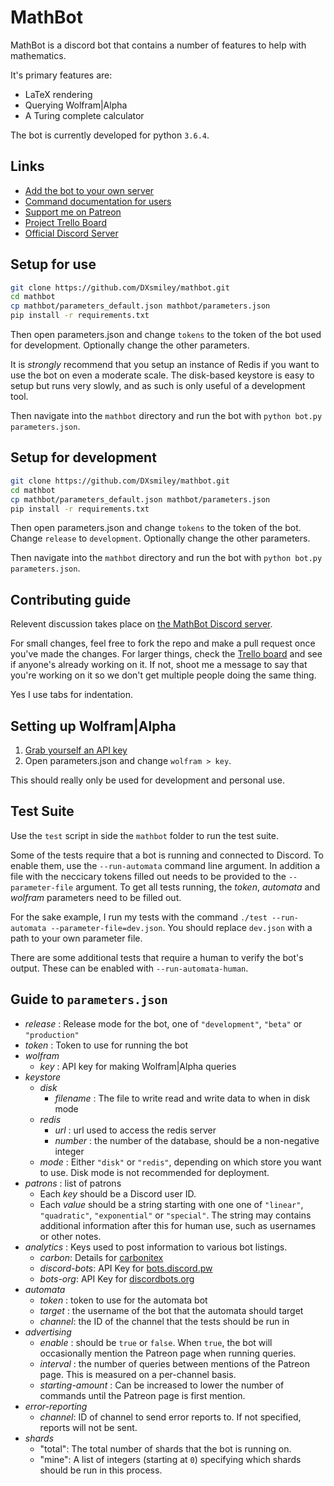 # MathBot

MathBot is a discord bot that contains a number of features to help with mathematics.

It's primary features are:
- LaTeX rendering
- Querying Wolfram|Alpha
- A Turing complete calculator

The bot is currently developed for python `3.6.4`.

## Links

- [Add the bot to your own server](https://discordapp.com/oauth2/authorize?&client_id=172236682245046272&scope=bot&permissions=126016)
- [Command documentation for users](https://dxsmiley.github.io/mathbot/docs.html)
- [Support me on Patreon](https://www.patreon.com/dxsmiley)
- [Project Trello Board](https://trello.com/b/j6b7vpGA/mathbot)
- [Official Discord Server](https://discord.gg/JbJbRZS)

## Setup for use

```bash
git clone https://github.com/DXsmiley/mathbot.git
cd mathbot
cp mathbot/parameters_default.json mathbot/parameters.json
pip install -r requirements.txt
```

Then open parameters.json and change `tokens` to the token of the bot used for development. Optionally change the other parameters.

It is *strongly* recommend that you setup an instance of Redis if you want to use the bot on even a moderate scale. The disk-based keystore is easy to setup but runs very slowly, and as such is only useful of a development tool.

Then navigate into the `mathbot` directory and run the bot with `python bot.py parameters.json`.

## Setup for development

```bash
git clone https://github.com/DXsmiley/mathbot.git
cd mathbot
cp mathbot/parameters_default.json mathbot/parameters.json
pip install -r requirements.txt
```

Then open parameters.json and change `tokens` to the token of the bot. Change `release` to `development`. Optionally change the other parameters.

Then navigate into the `mathbot` directory and run the bot with `python bot.py parameters.json`.

## Contributing guide

Relevent discussion takes place on [the MathBot Discord server](https://discord.gg/JbJbRZS).

For small changes, feel free to fork the repo and make a pull request once you've made the changes. For larger things, check the [Trello board](https://trello.com/b/j6b7vpGA/mathbot) and see if anyone's already working on it. If not, shoot me a message to say that you're working on it so we don't get multiple people doing the same thing.

Yes I use tabs for indentation.

## Setting up Wolfram|Alpha

1. [Grab yourself an API key](https://products.wolframalpha.com/api/)
2. Open parameters.json and change `wolfram > key`.

This should really only be used for development and personal use.

## Test Suite

Use the `test` script in side the `mathbot` folder to run the test suite.

Some of the tests require that a bot is running and connected to Discord. To enable them, use the `--run-automata` command line argument. In addition a file with the neccicary tokens filled out needs to be provided to the `--parameter-file` argument. To get all tests running, the *token*, *automata* and *wolfram* parameters need to be filled out.

For the sake example, I run my tests with the command `./test --run-automata --parameter-file=dev.json`. You should replace `dev.json` with a path to your own parameter file.

There are some additional tests that require a human to verify the bot's output. These can be enabled with `--run-automata-human`.

## Guide to `parameters.json`

- *release* : Release mode for the bot, one of `"development"`, `"beta"` or `"production"`
- *token* : Token to use for running the bot
- *wolfram*
	- *key* : API key for making Wolfram|Alpha queries
- *keystore*
	- *disk*
		- *filename* : The file to write read and write data to when in disk mode
	- *redis*
		- *url* : url used to access the redis server
		- *number* : the number of the database, should be a non-negative integer
	- *mode* : Either `"disk"` or `"redis"`, depending on which store you want to use. Disk mode is not recommended for deployment.
- *patrons* : list of patrons
	- Each *key* should be a Discord user ID.
	- Each *value* should be a string starting with one one of `"linear"`, `"quadratic"`, `"exponential"` or `"special"`. The string may contains additional information after this for human use, such as usernames or other notes.
- *analytics* : Keys used to post information to various bot listings.
	- *carbon*: Details for [carbonitex](http://carbonitex.net/)
	- *discord-bots*: API Key for [bots.discord.pw](https://bots.discord.pw/#g=1)
	- *bots-org*: API Key for [discordbots.org](https://discordbots.org/)
- *automata*
	- *token* : token to use for the automata bot
	- *target* : the username of the bot that the automata should target
	- *channel*: the ID of the channel that the tests should be run in
- *advertising*
	- *enable* : should be `true` or `false`. When `true`, the bot will occasionally mention the Patreon page when running queries.
	- *interval* : the number of queries between mentions of the Patreon page. This is measured on a per-channel basis.
	- *starting-amount* : Can be increased to lower the number of commands until the Patreon page is first mention.
- *error-reporting*
	- *channel*: ID of channel to send error reports to. If not specified, reports will not be sent.
- *shards*
	- "total": The total number of shards that the bot is running on.
	- "mine": A list of integers (starting at `0`) specifying which shards should be run in this process.

